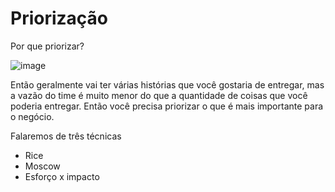 # Priorização

Por que priorizar?

![image](https://user-images.githubusercontent.com/52088444/234644759-98316888-bf0b-4495-8669-4dbc57adc369.png)

Então geralmente vai ter várias histórias que você gostaria de entregar, mas a vazão do time é muito menor do que a quantidade de coisas que você poderia entregar.
Então você precisa priorizar o que é mais importante para o negócio.

Falaremos de três técnicas
- Rice
- Moscow
- Esforço x impacto
